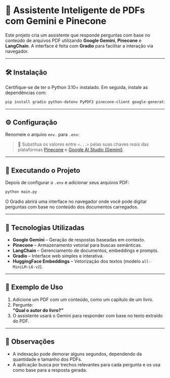 # 🤖 Assistente Inteligente de PDFs com Gemini e Pinecone

Este projeto cria um assistente que responde perguntas com base no conteúdo de arquivos PDF utilizando **Google Gemini**, **Pinecone** e **LangChain**. A interface é feita com **Gradio** para facilitar a interação via navegador.

---

## 🛠️ Instalação

Certifique-se de ter o Python 3.10+ instalado. Em seguida, instale as dependências com:

```bash
pip install gradio python-dotenv PyPDF2 pinecone-client google-generativeai langchain langchain-pinecone langchain-huggingface
```

---

## ⚙️ Configuração

Renomeie o arquivo `env.` para `.env`:

> 📝 Substitua os valores entre `<...>` pelas suas chaves reais das plataformas [Pinecone](https://www.pinecone.io/) e [Google AI Studio (Gemini)](https://aistudio.google.com/).
---

## 🚀 Executando o Projeto

Depois de configurar o `.env` e adicionar seus arquivos PDF:

```bash
python main.py
```

O Gradio abrirá uma interface no navegador onde você pode digitar perguntas com base no conteúdo dos documentos carregados.

---

## 🧠 Tecnologias Utilizadas

- **Google Gemini** – Geração de respostas baseadas em contexto.
- **Pinecone** – Armazenamento vetorial para buscas semânticas.
- **LangChain** – Gerenciamento de documentos, embeddings e prompts.
- **Gradio** – Interface web simples e interativa.
- **HuggingFace Embeddings** – Vetorização dos textos (modelo `all-MiniLM-L6-v2`).

---

## 📝 Exemplo de Uso

1. Adicione um PDF com um conteúdo, como um capítulo de um livro.
2. Pergunte:  
   **"Qual o autor do livro?"**
3. O assistente usará o Gemini para responder com base no texto extraído do PDF.

---

## 📌 Observações

- A indexação pode demorar alguns segundos, dependendo da quantidade e tamanho dos PDFs.
- A aplicação busca por trechos relevantes para cada pergunta e os usa como base para a resposta gerada.
